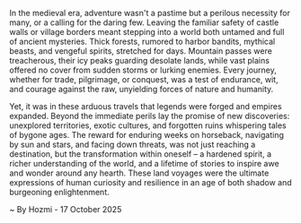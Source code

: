 
In the medieval era, adventure wasn't a pastime but a perilous necessity for many, or a calling for the daring few. Leaving the familiar safety of castle walls or village borders meant stepping into a world both untamed and full of ancient mysteries. Thick forests, rumored to harbor bandits, mythical beasts, and vengeful spirits, stretched for days. Mountain passes were treacherous, their icy peaks guarding desolate lands, while vast plains offered no cover from sudden storms or lurking enemies. Every journey, whether for trade, pilgrimage, or conquest, was a test of endurance, wit, and courage against the raw, unyielding forces of nature and humanity.

Yet, it was in these arduous travels that legends were forged and empires expanded. Beyond the immediate perils lay the promise of new discoveries: unexplored territories, exotic cultures, and forgotten ruins whispering tales of bygone ages. The reward for enduring weeks on horseback, navigating by sun and stars, and facing down threats, was not just reaching a destination, but the transformation within oneself – a hardened spirit, a richer understanding of the world, and a lifetime of stories to inspire awe and wonder around any hearth. These land voyages were the ultimate expressions of human curiosity and resilience in an age of both shadow and burgeoning enlightenment.

~ By Hozmi - 17 October 2025
